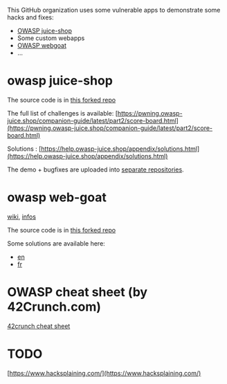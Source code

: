 This GitHub organization uses some vulnerable apps to demonstrate some hacks and fixes:
* [OWASP juice-shop](https://owasp.org/www-project-juice-shop/)
* Some custom webapps
* [OWASP webgoat](https://owasp.org/www-project-webgoat/)
* ...

# owasp juice-shop

The source code is in [this forked repo](https://github.com/owasp-training/juice-shop)

The full list of challenges is available: [https://pwning.owasp-juice.shop/companion-guide/latest/part2/score-board.html](https://pwning.owasp-juice.shop/companion-guide/latest/part2/score-board.html)

Solutions : [https://help.owasp-juice.shop/appendix/solutions.html](https://help.owasp-juice.shop/appendix/solutions.html)

The demo + bugfixes are uploaded into [separate repositories](https://github.com/orgs/owasp-training/repositories).

# owasp web-goat

[wiki](https://github.com/owasp-training/WebGoat/wiki), [infos](https://owasp.org/www-project-webgoat/)

The source code is in [this forked repo](https://github.com/owasp-training/WebGoat)

Some solutions are available here:
* [en](https://github.com/owasp-training/WebGoat/wiki/(Almost)-Fully-Documented-Solution-(en))
* [fr](https://github.com/owasp-training/WebGoat/wiki/(Almost)-Fully-Documented-Solution-(fr))

# OWASP cheat sheet (by 42Crunch.com)

[42crunch cheat sheet](./assets/owasp-api-security-top-10-cheat-sheet-a4.pdf)

# TODO

[https://www.hacksplaining.com/](https://www.hacksplaining.com/)

